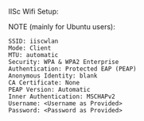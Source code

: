 IISc Wifi Setup:
  
  NOTE (mainly for Ubuntu users):
  
    SSID: iiscwlan
    Mode: Client
    MTU: automatic
    Security: WPA & WPA2 Enterprise
    Authentication: Protected EAP (PEAP)
    Anonymous Identity: blank
    CA Certificate: None
    PEAP Version: Automatic
    Inner Authentication: MSCHAPv2
    Username: <Username as Provided>
    Password: <Password as Provided>
